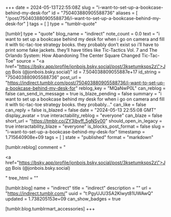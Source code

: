 +++
date = 2024-05-13T22:55:08Z
slug = "i-want-to-set-up-a-bookcase-behind-my-desk-for"
id = "750403880905588736"
aliases = [ "/post/750403880905588736/i-want-to-set-up-a-bookcase-behind-my-desk-for" ]
tags = [ ]
type = "tumblr-quote"

[tumblr]
type = "quote"
blog_name = "indirect"
note_count = 0.0
text = "i want to set up a bookcase behind my desk for when i go on camera and fill it with tic-tac-toe strategy books. they probably don&rsquo;t exist so i&rsquo;ll have to print some fake jackets. they&rsquo;ll have titles like Tic-Tactics Vol. 7 and The Orlando System: How Abandoning The Center Square Changed Tic-Tac-Toe"
source = "<a href=\"https://bsky.app/profile/jonbois.bsky.social/post/3ksetumksps2z\">Jon Bois (@jonbois.bsky.social)</a>"
id = 7.504038809055887e+17
id_string = "750403880905588736"
post_url = "https://indirect.tumblr.com/post/750403880905588736/i-want-to-set-up-a-bookcase-behind-my-desk-for"
reblog_key = "MQaNwP0L"
can_reblog = false
can_send_in_message = true
is_blaze_pending = false
summary = "i want to set up a bookcase behind my desk for when i go on camera and fill it with tic-tac-toe strategy books. they probably..."
can_like = false
can_reply = false
is_blazed = false
date = "2024-05-13 22:55:08 GMT"
display_avatar = true
interactability_reblog = "everyone"
can_blaze = false
short_url = "https://tmblr.co/ZY3jbyff_5gNSy00"
should_open_in_legacy = true
interactability_blaze = "everyone"
is_blocks_post_format = false
slug = "i-want-to-set-up-a-bookcase-behind-my-desk-for"
timestamp = 1.715640908e+09
tags = [ ]
state = "published"
format = "markdown"

[tumblr.reblog]
comment = "<p><a href=\"https://bsky.app/profile/jonbois.bsky.social/post/3ksetumksps2z\">Jon Bois (@jonbois.bsky.social)</a></p>"
tree_html = ""

[tumblr.blog]
name = "indirect"
title = "indirect"
description = ""
url = "https://indirect.tumblr.com/"
uuid = "t:PgyUJU3SA2Klwyt81UWAwQ"
updated = 1.738205153e+09
can_show_badges = true

[tumblr.blog.tumblrmart_accessories]
+++
